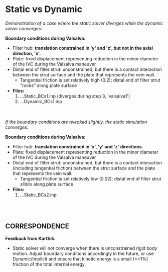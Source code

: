 # Static vs Dynamic

*Demonstration of a case where the static solver diverges while the dynamic solver converges:*

**Boundary conditions during Valsalva:**
  - Filter hub: **translation constrained in 'y' and 'z', but not in the axial direction, 'x'.**
  - Plate: fixed displacement representing reduction in the minor diameter of the IVC during the Valsalva maneuver
  - Distal end of filter strut: unconstrained, but there is a contact interaction between the strut surface and the plate that represents the vein wall.
    - Tangential friction is set relatively high (0.2); distal end of filter strut *"rocks"* along plate surface
  - **Files:**
    1. ...Static_BCs1.inp (diverges during step 3, 'valsalva1') 
    2. ...Dynamic_BCs1.inp 


<br><br>
*If the boundary conditions are tweaked slightly, the static simulation converges:*

**Boundary conditions during Valsalva:**
  - Filter hub: **translation constrained in 'x', 'y' and 'z' directions.**
  - Plate: fixed displacement representing reduction in the minor diameter of the IVC during the Valsalva maneuver
  - Distal end of filter strut: unconstrained, but there is a contact interaction (including tangential friction) between the strut surface and the plate that represents the vein wall.
    - Tangential friction is set relatively low (0.02); distal end of filter strut *slides* along plate surface
  - **Files:**
    1. ...Static_BCs2.inp
    
<br><br>
CORRESPONDENCE
--------------
**Feedback from Karthik:**
  - Static solver will not converge when there is unconstrained rigid body motion. Adjust boundary conditions accordingly in the future, or use Dynamic/Implicit and ensure that kinetic energy is a small (\<\<1%) fraction of the total internal energy.
